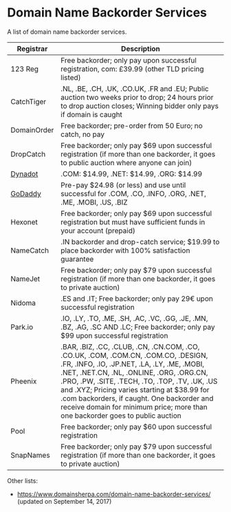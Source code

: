 # Domain Name Backorder Services

A list of domain name backorder services.

| Registrar | Description |
|---|---|
| 123 Reg | Free backorder; only pay upon successful registration, com: £39.99 (other TLD pricing listed) |
| CatchTiger | .NL, .BE, .CH, .UK, .CO.UK, .FR and .EU; Public auction two weeks prior to drop; 24 hours prior to drop auction closes; Winning bidder only pays if domain is caught |
| DomainOrder | Free backorder; pre-order from 50 Euro; no catch, no pay |
| DropCatch | Free backorder; only pay $69 upon successful registration (if more than one backorder, it goes to public auction where anyone can join) |
| [Dynadot](https://www.dynadot.com/market/backorder) | .COM: $14.99, .NET: $14.99, .ORG: $14.99 |
| [GoDaddy](https://www.godaddy.com/domains/domain-backorder) | Pre-pay $24.98 (or less) and use until successful for .COM, .CO, .INFO, .ORG, .NET, .ME, .MOBI, .US, .BIZ |
| Hexonet | Free backorder; only pay $69 upon successful registration but must have sufficient funds in your account (prepaid) |
| NameCatch | .IN backorder and drop-catch service; $19.99 to place backorder with 100% satisfaction guarantee |
| NameJet | Free backorder; only pay $79 upon successful registration (if more than one backorder, it goes to private auction) |
| Nidoma | .ES and .IT; Free backorder; only pay 29€ upon successful registration |
| Park.io | .IO, .LY, .TO, .ME, .SH, .AC, .VC, .GG, .JE, .MN, .BZ, .AG, .SC AND .LC; Free backorder; only pay $99 upon successful registration |
| Pheenix | .BAR, .BIZ, .CC, .CLUB, .CN, .CN.COM, .CO, .CO.UK, .COM, .COM.CN, .COM.CO, .DESIGN, .FR, .INFO, .IO, .JP.NET, .LA, .LY, .ME, .MOBI, .NET, .NET.CN, .NL, .ONLINE, .ORG, .ORG.CN, .PRO, .PW, .SITE, .TECH, .TO, .TOP, .TV, .UK, .US and .XYZ; Pricing varies starting at $38.99 for .com backorders, if caught. One backorder and receive domain for minimum price; more than one backorder goes to public auction |
| Pool | Free backorder; only pay $60 upon successful registration |
| SnapNames | Free backorder; only pay $79 upon successful registration (if more than one backorder, it goes to private auction) |

Other lists:
- https://www.domainsherpa.com/domain-name-backorder-services/ (updated on September 14, 2017)
